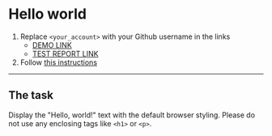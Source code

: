 # Hello world
1. Replace `<your_account>` with your Github username in the links
    - [DEMO LINK](https://KapToH337.github.io/layout_hello-world/) <br>
    - [TEST REPORT LINK](https://KapToH337.github.io/layout_hello-world/report/html_report/)
2. Follow [this instructions](https://mate-academy.github.io/layout_task-guideline/)
___

## The task 
Display the "Hello, world!" text with the default browser styling. Please do not 
use any enclosing tags like `<h1>` or `<p>`.

